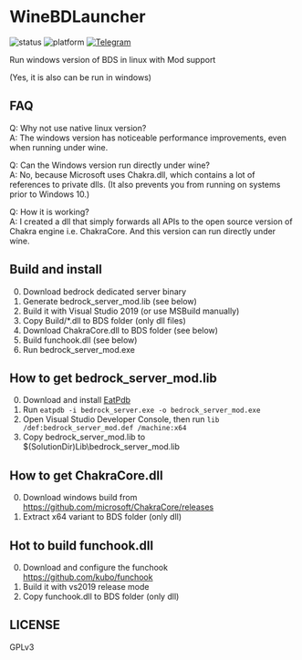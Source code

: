 # WineBDLauncher
![status](https://img.shields.io/badge/status-WIP-red?style=for-the-badge)
![platform](https://img.shields.io/badge/platform-win--x64%20%7C%20wine--linux--x64-green?style=for-the-badge)
<a href="https://t.me/wine_bdlauncher">![Telegram](https://img.shields.io/badge/telegram-wine_bdlauncher-%232CA5E0?style=for-the-badge&logo=Telegram)</a><br>

Run windows version of BDS in linux with Mod support

(Yes, it is also can be run in windows)

## FAQ

Q: Why not use native linux version?<br>
A: The windows version has noticeable performance improvements, even when running under wine.

Q: Can the Windows version run directly under wine?<br>
A: No, because Microsoft uses Chakra.dll, which contains a lot of references to private dlls. (It also prevents you from running on systems prior to Windows 10.)

Q: How it is working?<br>
A: I created a dll that simply forwards all APIs to the open source version of Chakra engine i.e. ChakraCore. And this version can run directly under wine.

## Build and install

0. Download bedrock dedicated server binary
1. Generate bedrock_server_mod.lib (see below)
2. Build it with Visual Studio 2019 (or use MSBuild manually)
3. Copy Build/*.dll to BDS folder (only dll files)
4. Download ChakraCore.dll to BDS folder (see below)
5. Build funchook.dll (see below)
5. Run bedrock_server_mod.exe

## How to get bedrock_server_mod.lib

0. Download and install [EatPdb](https://github.com/CodeHz/EatPdb)
1. Run `eatpdb -i bedrock_server.exe -o bedrock_server_mod.exe`
2. Open Visual Studio Developer Console, then run `lib /def:bedrock_server_mod.def /machine:x64`
3. Copy bedrock_server_mod.lib to $(SolutionDir)Lib\bedrock_server_mod.lib

## How to get ChakraCore.dll

0. Download windows build from https://github.com/microsoft/ChakraCore/releases
1. Extract x64 variant to BDS folder (only dll)

## Hot to build funchook.dll

0. Download and configure the funchook https://github.com/kubo/funchook
1. Build it with vs2019 release mode
2. Copy funchook.dll to BDS folder (only dll)

## LICENSE

GPLv3